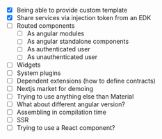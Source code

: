 - [x] Being able to provide custom template
- [x] Share services via injection token from an EDK
- [ ] Routed components
  - [ ] As angular modules
  - [ ] As angular standalone components
  - [ ] As authenticated user
  - [ ] As unauthenticated user 
- [ ] Widgets
- [ ] System plugins
- [ ] Dependent extensions (how to define contracts)
- [ ] Nextjs market for demoing
- [ ] Trying to use anything else than Material
- [ ] What about different angular version?
- [ ] Assembling in compilation time
- [ ] SSR
- [ ] Trying to use a React component?
